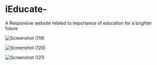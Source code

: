 # iEducate-
A Responsive website related to importance of education for a brighter future

![Screenshot (119)](https://user-images.githubusercontent.com/66054330/144722072-0ddb21ea-28e5-488c-9600-b783d3585989.png)

![Screenshot (120)](https://user-images.githubusercontent.com/66054330/144722074-abeb7185-1de3-47e3-9af5-4e5fce123c87.png)

![Screenshot (121)](https://user-images.githubusercontent.com/66054330/144722075-22a69918-2e9d-4f89-9947-86ffaf4a139c.png)
